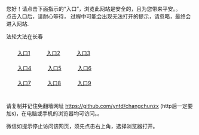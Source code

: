 您好！请点击下面指示的“入口”，浏览此网站是安全的，且为您带来平安。。 <br/>
点击入口后，请耐心等待， 过程中可能会出现无法打开的提示，请忽略，最终会进入网站. </br>

法轮大法在长春<br/>
<div style="padding:10px"><a style="margin:20px" target="_blank" href="https://dyem3qpxx4cdq.cloudfront.net/2Qpsp?fyzlhw" id="ccLink1" rel="nofollow">入口1</a> <a target="_blank" style="margin:20px" href="https://d1pfz1q7lqonx2.cloudfront.net/2Qpsp?qjfqyo" id="ccLink2" rel="nofollow">入口2</a> <a style="margin:20px" target="_blank" href="https://d378ar3q1950xd.cloudfront.net/2Qpsp?jmgqpenk" id="ccLink3" rel="nofollow">入口3</a></div>

<div style="padding:10px" ><a style="margin:20px" target="_blank" href="https://dyem3qpxx4cdq.cloudfront.net/2Qpsp?fyzlhw" id="ccLink4" rel="nofollow">入口4</a> <a style="margin:20px" href="https://d1pfz1q7lqonx2.cloudfront.net/2Qpsp?qjfqyo" target="_blank" id="ccLink5" rel="nofollow">入口5</a> <a style="margin:20px" href="https://d378ar3q1950xd.cloudfront.net/2Qpsp?jmgqpenk" target="_blank" id="ccLink6" rel="nofollow">入口6</a></div>

<div style="padding:10px"><a style="margin:20px" target="_blank" href="https://dyem3qpxx4cdq.cloudfront.net/2Qpsp?fyzlhw" id="ccLink7" rel="nofollow">入口7</a> <a style="margin:20px" href="https://d1pfz1q7lqonx2.cloudfront.net/2Qpsp?qjfqyo" target="_blank" id="ccLink8" rel="nofollow">入口8</a> <a style="margin:20px" target="_blank" href="https://d378ar3q1950xd.cloudfront.net/2Qpsp?jmgqpenk" id="ccLink9" rel="nofollow">入口9</a></div>

<br/>



请复制并记住免翻墙网址 https://github.com/yntd/changchunzx (http后一定要加s)，在电脑或手机的浏览器均可访问。。<br/>

微信如提示停止访问该网页，须先点击右上角，选择浏览器打开。
